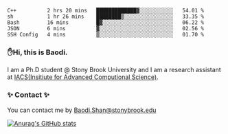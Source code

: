 <!--START_SECTION:waka-->

```text
C++          2 hrs 20 mins   █████████████▓░░░░░░░░░░░   54.01 %
sh           1 hr 26 mins    ████████▒░░░░░░░░░░░░░░░░   33.35 %
Bash         16 mins         █▓░░░░░░░░░░░░░░░░░░░░░░░   06.22 %
JSON         6 mins          ▓░░░░░░░░░░░░░░░░░░░░░░░░   02.56 %
SSH Config   4 mins          ▒░░░░░░░░░░░░░░░░░░░░░░░░   01.70 %
```

<!--END_SECTION:waka-->

### ✋Hi, this is Baodi. 

I am a Ph.D student @ Stony Brook University and I am a research assistant at [IACS(Insitiute for Advanced Computional Science)](https://iacs.stonybrook.edu/).

### ✨ Contact ✨

You can contact me by [Baodi.Shan@stonybrook.edu](mailto:Baodi.Shan@stonybrook.edu)

[![Anurag's GitHub stats](https://github-readme-stats.vercel.app/api?username=lwshanbd&theme=jolly&show_icons=true&count_private=true&include_all_commits=true)](https://github.com/anuraghazra/github-readme-stats)



<!--
**lwshanbd/lwshanbd** is a ✨ _special_ ✨ repository because its `README.md` (this file) appears on your GitHub profile.

Here are some ideas to get you started:

- 🔭 I’m currently working on ...
- 🌱 I’m currently learning ...
- 👯 I’m looking to collaborate on ...
- 🤔 I’m looking for help with ...
- 💬 Ask me about ...
- 📫 How to reach me: ...
- 😄 Pronouns: ...
- ⚡ Fun fact: ...
-->
